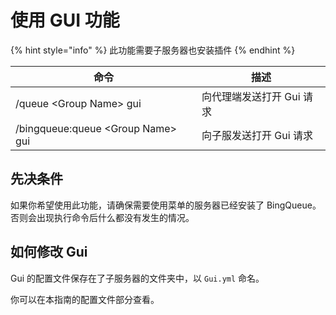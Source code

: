 # 使用 GUI 功能

{% hint style="info" %}
此功能需要子服务器也安装插件
{% endhint %}

| 命令                                 | 描述              |
| ---------------------------------- | --------------- |
| /queue \<Group Name> gui           | 向代理端发送打开 Gui 请求 |
| /bingqueue:queue \<Group Name> gui | 向子服发送打开 Gui 请求  |

## 先决条件

如果你希望使用此功能，请确保需要使用菜单的服务器已经安装了 BingQueue。否则会出现执行命令后什么都没有发生的情况。

## 如何修改 Gui

Gui 的配置文件保存在了子服务器的文件夹中，以 `Gui.yml` 命名。

你可以在本指南的配置文件部分查看。
